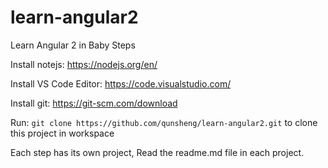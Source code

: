 # learn-angular2
Learn Angular 2 in Baby Steps

Install notejs: https://nodejs.org/en/

Install VS Code Editor: https://code.visualstudio.com/

Install git: https://git-scm.com/download

Run: `git clone https://github.com/qunsheng/learn-angular2.git` to clone this project in workspace

Each step has its own project, Read the readme.md file in each project.

